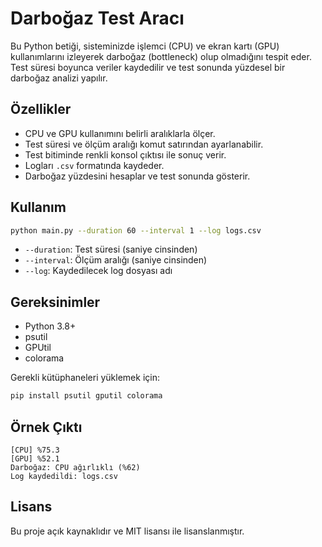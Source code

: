 
# Darboğaz Test Aracı

Bu Python betiği, sisteminizde işlemci (CPU) ve ekran kartı (GPU) kullanımlarını izleyerek darboğaz (bottleneck) olup olmadığını tespit eder.
Test süresi boyunca veriler kaydedilir ve test sonunda yüzdesel bir darboğaz analizi yapılır.

## Özellikler
- CPU ve GPU kullanımını belirli aralıklarla ölçer.
- Test süresi ve ölçüm aralığı komut satırından ayarlanabilir.
- Test bitiminde renkli konsol çıktısı ile sonuç verir.
- Logları `.csv` formatında kaydeder.
- Darboğaz yüzdesini hesaplar ve test sonunda gösterir.

## Kullanım

```bash
python main.py --duration 60 --interval 1 --log logs.csv
```

- `--duration`: Test süresi (saniye cinsinden)
- `--interval`: Ölçüm aralığı (saniye cinsinden)
- `--log`: Kaydedilecek log dosyası adı

## Gereksinimler
- Python 3.8+
- psutil
- GPUtil
- colorama

Gerekli kütüphaneleri yüklemek için:
```bash
pip install psutil gputil colorama
```

## Örnek Çıktı
```
[CPU] %75.3
[GPU] %52.1
Darboğaz: CPU ağırlıklı (%62)
Log kaydedildi: logs.csv
```

## Lisans
Bu proje açık kaynaklıdır ve MIT lisansı ile lisanslanmıştır.
